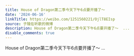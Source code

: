 ```yaml
---
title: House of Dragon第二季今天下午6点要开播了～
date: '2024-06-16'
linkTitle: https://weibo.com/1251560221/OjlT8EIsp
source: 子陵在听歌的微博
description: House of Dragon第二季今天下午6点要开播了～  ...
disable_comments: true
---
```

House of Dragon第二季今天下午6点要开播了～  ...